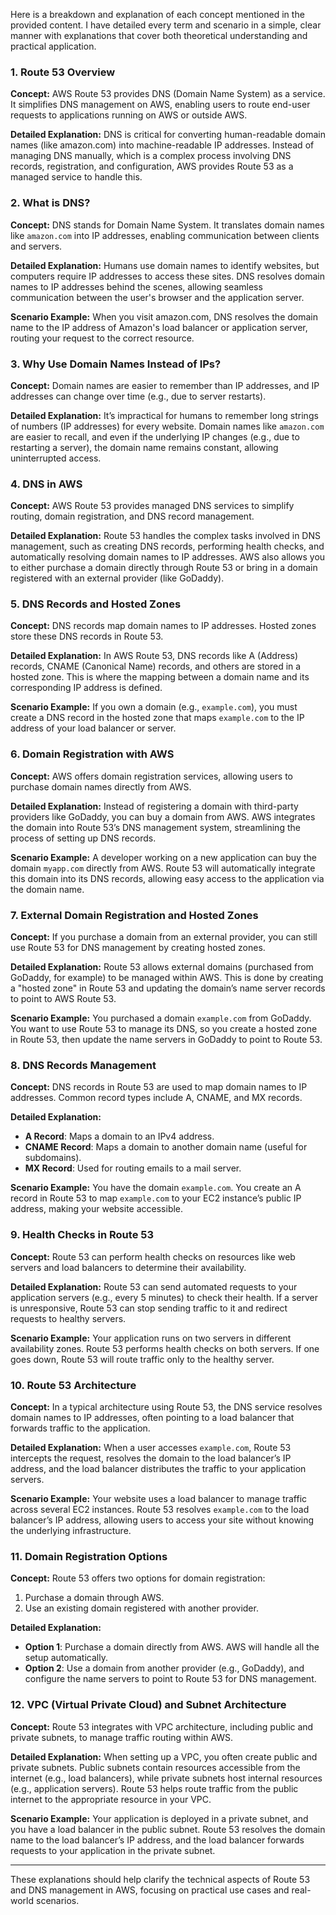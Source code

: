 Here is a breakdown and explanation of each concept mentioned in the provided content. I have detailed every term and scenario in a simple, clear manner with explanations that cover both theoretical understanding and practical application.

### **1. Route 53 Overview**
**Concept:**
AWS Route 53 provides DNS (Domain Name System) as a service. It simplifies DNS management on AWS, enabling users to route end-user requests to applications running on AWS or outside AWS.

**Detailed Explanation:**
DNS is critical for converting human-readable domain names (like amazon.com) into machine-readable IP addresses. Instead of managing DNS manually, which is a complex process involving DNS records, registration, and configuration, AWS provides Route 53 as a managed service to handle this.

### **2. What is DNS?**
**Concept:**
DNS stands for Domain Name System. It translates domain names like `amazon.com` into IP addresses, enabling communication between clients and servers.

**Detailed Explanation:**
Humans use domain names to identify websites, but computers require IP addresses to access these sites. DNS resolves domain names to IP addresses behind the scenes, allowing seamless communication between the user's browser and the application server.

**Scenario Example:**
When you visit amazon.com, DNS resolves the domain name to the IP address of Amazon's load balancer or application server, routing your request to the correct resource.

### **3. Why Use Domain Names Instead of IPs?**
**Concept:**
Domain names are easier to remember than IP addresses, and IP addresses can change over time (e.g., due to server restarts). 

**Detailed Explanation:**
It’s impractical for humans to remember long strings of numbers (IP addresses) for every website. Domain names like `amazon.com` are easier to recall, and even if the underlying IP changes (e.g., due to restarting a server), the domain name remains constant, allowing uninterrupted access.

### **4. DNS in AWS**
**Concept:**
AWS Route 53 provides managed DNS services to simplify routing, domain registration, and DNS record management.

**Detailed Explanation:**
Route 53 handles the complex tasks involved in DNS management, such as creating DNS records, performing health checks, and automatically resolving domain names to IP addresses. AWS also allows you to either purchase a domain directly through Route 53 or bring in a domain registered with an external provider (like GoDaddy).

### **5. DNS Records and Hosted Zones**
**Concept:**
DNS records map domain names to IP addresses. Hosted zones store these DNS records in Route 53.

**Detailed Explanation:**
In AWS Route 53, DNS records like A (Address) records, CNAME (Canonical Name) records, and others are stored in a hosted zone. This is where the mapping between a domain name and its corresponding IP address is defined.

**Scenario Example:**
If you own a domain (e.g., `example.com`), you must create a DNS record in the hosted zone that maps `example.com` to the IP address of your load balancer or server.

### **6. Domain Registration with AWS**
**Concept:**
AWS offers domain registration services, allowing users to purchase domain names directly from AWS.

**Detailed Explanation:**
Instead of registering a domain with third-party providers like GoDaddy, you can buy a domain from AWS. AWS integrates the domain into Route 53’s DNS management system, streamlining the process of setting up DNS records.

**Scenario Example:**
A developer working on a new application can buy the domain `myapp.com` directly from AWS. Route 53 will automatically integrate this domain into its DNS records, allowing easy access to the application via the domain name.

### **7. External Domain Registration and Hosted Zones**
**Concept:**
If you purchase a domain from an external provider, you can still use Route 53 for DNS management by creating hosted zones.

**Detailed Explanation:**
Route 53 allows external domains (purchased from GoDaddy, for example) to be managed within AWS. This is done by creating a "hosted zone" in Route 53 and updating the domain’s name server records to point to AWS Route 53.

**Scenario Example:**
You purchased a domain `example.com` from GoDaddy. You want to use Route 53 to manage its DNS, so you create a hosted zone in Route 53, then update the name servers in GoDaddy to point to Route 53.

### **8. DNS Records Management**
**Concept:**
DNS records in Route 53 are used to map domain names to IP addresses. Common record types include A, CNAME, and MX records.

**Detailed Explanation:**
- **A Record**: Maps a domain to an IPv4 address.
- **CNAME Record**: Maps a domain to another domain name (useful for subdomains).
- **MX Record**: Used for routing emails to a mail server.

**Scenario Example:**
You have the domain `example.com`. You create an A record in Route 53 to map `example.com` to your EC2 instance’s public IP address, making your website accessible.

### **9. Health Checks in Route 53**
**Concept:**
Route 53 can perform health checks on resources like web servers and load balancers to determine their availability.

**Detailed Explanation:**
Route 53 can send automated requests to your application servers (e.g., every 5 minutes) to check their health. If a server is unresponsive, Route 53 can stop sending traffic to it and redirect requests to healthy servers.

**Scenario Example:**
Your application runs on two servers in different availability zones. Route 53 performs health checks on both servers. If one goes down, Route 53 will route traffic only to the healthy server.

### **10. Route 53 Architecture**
**Concept:**
In a typical architecture using Route 53, the DNS service resolves domain names to IP addresses, often pointing to a load balancer that forwards traffic to the application.

**Detailed Explanation:**
When a user accesses `example.com`, Route 53 intercepts the request, resolves the domain to the load balancer’s IP address, and the load balancer distributes the traffic to your application servers.

**Scenario Example:**
Your website uses a load balancer to manage traffic across several EC2 instances. Route 53 resolves `example.com` to the load balancer’s IP address, allowing users to access your site without knowing the underlying infrastructure.

### **11. Domain Registration Options**
**Concept:**
Route 53 offers two options for domain registration:
1. Purchase a domain through AWS.
2. Use an existing domain registered with another provider.

**Detailed Explanation:**
- **Option 1**: Purchase a domain directly from AWS. AWS will handle all the setup automatically.
- **Option 2**: Use a domain from another provider (e.g., GoDaddy), and configure the name servers to point to Route 53 for DNS management.

### **12. VPC (Virtual Private Cloud) and Subnet Architecture**
**Concept:**
Route 53 integrates with VPC architecture, including public and private subnets, to manage traffic routing within AWS.

**Detailed Explanation:**
When setting up a VPC, you often create public and private subnets. Public subnets contain resources accessible from the internet (e.g., load balancers), while private subnets host internal resources (e.g., application servers). Route 53 helps route traffic from the public internet to the appropriate resource in your VPC.

**Scenario Example:**
Your application is deployed in a private subnet, and you have a load balancer in the public subnet. Route 53 resolves the domain name to the load balancer’s IP address, and the load balancer forwards requests to your application in the private subnet.

---

These explanations should help clarify the technical aspects of Route 53 and DNS management in AWS, focusing on practical use cases and real-world scenarios.